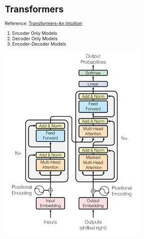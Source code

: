 # Transformers

Reference: [Transformers-An Intuition](https://medium.com/@sharathhebbar24/transformers-an-intution-3ef6ef3b15f5)

1. Encoder Only Models
2. Decoder Only Models
3. Encoder-Decoder Models

![Context](https://github.com/SharathHebbar/Transformers/blob/main/assets/attention_is_all_you_need.png)